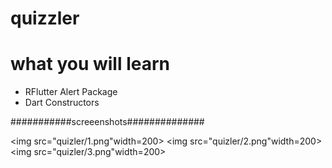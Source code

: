 # quizzler
 
# what you will learn

- RFlutter Alert Package
- Dart Constructors

###########screeenshots##############

<img src="quizler/1.png"width=200> <img src="quizler/2.png"width=200> <img src="quizler/3.png"width=200>

